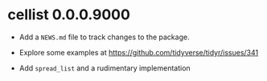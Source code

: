 # cellist 0.0.0.9000

* Add a `NEWS.md` file to track changes to the package.

* Explore some examples at https://github.com/tidyverse/tidyr/issues/341

* Add `spread_list` and a rudimentary implementation
